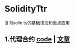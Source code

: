 # SolidityTtr

复习solidity的基础语法和重点应用

## 1.代理合约 [code](./01_ProxyContract/ProxyContract.sol) | [文章](./01_ProxyContract/readme.md)
